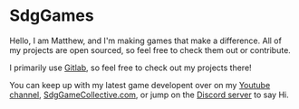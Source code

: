 # SdgGames

Hello, I am Matthew, and I'm making games that make a difference. All of my projects are open sourced, so feel free to check them out or contribute.

I primarily use [Gitlab](https://gitlab.com/sdggames), so feel free to check out my projects there!

You can keep up with my latest game developent over on my [Youtube channel](https://www.youtube.com/@SDGGames), [SdgGameCollective.com](http://sdggamecollective.com/), or jump on the [Discord server](https://discord.gg/ZZ3BP3abRg) to say Hi.
